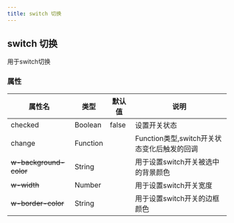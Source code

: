 ```yaml
---
title: switch 切换
---
```


## switch 切换

用于switch切换



### 属性

| 属性名 | 类型 | 默认值 | 说明 |
|---|---|---|---|
| checked| Boolean | false | 设置开关状态 | 
| change | Function |  | Function类型,switch开关状态变化后触发的回调 |
| <del> w-background-color | String |  | 用于设置switch开关被选中的背景颜色 |
| <del> w-width | Number | | 用于设置switch开关宽度|
| <del> w-border-color | String |  | 用于设置switch开关的边框颜色 |

